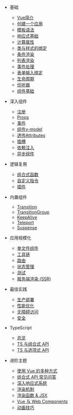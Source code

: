 * 基础

    * [Vue简介](vue/Vue第一节课.md)
    * [创建一个应用](vue/Vue安装运行.md)
    * [模板语法](vue/模板语法.md)
    * [响应式基础](vue/响应式基础.md)
    * [计算属性](vue/计算属性.md)
    * [类与样式的绑定](vue/类与样式的绑定.md)
    * [条件渲染](vue/条件渲染.md)
    * [列表渲染](vue/列表渲染.md)
    * [事件处理](vue/事件处理.md)
    * [表单输入绑定](vue/表单输入绑定.md)
    * [生命周期](vue/生命周期.md)
    * [侦听器](vue/侦听器.md)
    * [组件基础](vue/组件基础.md)

* 深入组件
    * [注册](vue/components/registration.md)
    * [Props](vue/components/props.md)
    * [事件](vue/components/events.md)
    * [组件v-model](vue/components/v-model.md)
    * [透传Attributes](vue/components/attrs.md)
    * [插槽](vue/components/slots.md)
    * [依赖注入](vue/components/provide-inject.md)
    * [异步组件](vue/components/async.md)

* 逻辑复用
    * [组合式函数](vue/reusability/composables.md)
    * [自定义指令](vue/reusability/custom-directives.md)
    * [插件](vue/reusability/plugins.md)

* 内置组件
    * [Transition](vue/built-ins/transition.md)
    * [TransitionGroup](vue/built-ins/transition-group.md)
    * [KeepAlive](vue/built-ins/keep-alive.md)
    * [Teleport](vue/built-ins/teleport.md)
    * [Suspense](vue/built-ins/suspense.md)
    
* 应用规模化
    * [单文件组件](vue/scaling-up/sfc.md)
    * [工具链](vue/scaling-up/tooling.md)
    * [路由](vue/scaling-up/routing.md)
    * [状态管理](vue/scaling-up/state-management.md)
    * [测试](vue/scaling-up/testing.md)
    * [服务端渲染 (SSR)](vue/scaling-up/ssr.md)

* 最佳实践
    * [生产部署](vue/best-practices/production-deployment.md)
    * [性能优化](vue/best-practices/performance.md)
    * [无障碍访问](vue/best-practices/accessibility.md)
    * [安全](vue/best-practices/security.md)

* TypeScript
    * [总览](vue/typescript/overview.md)
    * [TS 与组合式 API](vue/typescript/composition-api.md)
    * [TS 与选项式 API](vue/typescript/options-api.md)
    
* 进阶主题
    * [使用 Vue 的多种方式](vue/extras/ways-of-using-vue.md)
    * [组合式 API 常见问答](vue/extras/composition-api-faq.md)
    * [深入响应式系统](vue/extras/reactivity-in-depth.md)
    * [渲染机制](vue/extras/rendering-mechanism.md)
    * [渲染函数 & JSX](vue/extras/render-function.md)
    * [Vue 与 Web Components](vue/extras/web-components.md)
    * [动画技巧](vue/extras/animation.md)